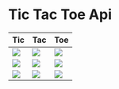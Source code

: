 # Tic Tac Toe Api

|Tic|Tac|Toe|
|-|-|-|
|[![](https://tic_tac_toe_api.serveo.net/api/v1/t/get_field/0)](https://tic_tac_toe_api.serveo.net/api/v1/t/update_field/0)|[![](https://tic_tac_toe_api.serveo.net/api/v1/t/get_field/1)](https://tic_tac_toe_api.serveo.net/api/v1/t/update_field/1)|[![](https://tic_tac_toe_api.serveo.net/api/v1/t/get_field/2)](https://tic_tac_toe_api.serveo.net/api/v1/t/update_field/2)|
|[![](https://tic_tac_toe_api.serveo.net/api/v1/t/get_field/3)](https://tic_tac_toe_api.serveo.net/api/v1/t/update_field/3)|[![](https://tic_tac_toe_api.serveo.net/api/v1/t/get_field/4)](https://tic_tac_toe_api.serveo.net/api/v1/t/update_field/4)|[![](https://tic_tac_toe_api.serveo.net/api/v1/t/get_field/5)](https://tic_tac_toe_api.serveo.net/api/v1/t/update_field/5)|
|[![](https://tic_tac_toe_api.serveo.net/api/v1/t/get_field/6)](https://tic_tac_toe_api.serveo.net/api/v1/t/update_field/6)|[![](https://tic_tac_toe_api.serveo.net/api/v1/t/get_field/7)](https://tic_tac_toe_api.serveo.net/api/v1/t/update_field/7)|[![](https://tic_tac_toe_api.serveo.net/api/v1/t/get_field/8)](https://tic_tac_toe_api.serveo.net/api/v1/t/update_field/8)|

